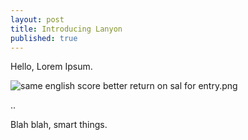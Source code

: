 ```yaml
---
layout: post
title: Introducing Lanyon
published: true
---
```





Hello, Lorem Ipsum.

![same english score better return on sal for entry.png]({{site.url}}/public/images/123.png)

..

Blah blah, smart things.
